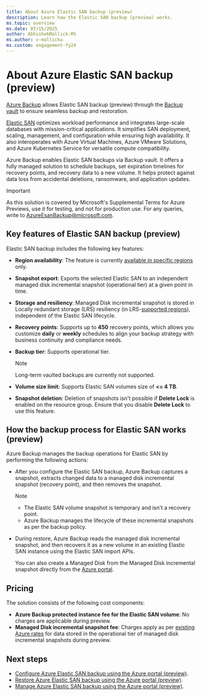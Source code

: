 ```yaml
---
title: About Azure Elastic SAN backup (preview)
description: Learn how the Elastic SAN backup (preview) works.
ms.topic: overview
ms.date: 07/15/2025
author: AbhishekMallick-MS
ms.author: v-mallicka
ms.custom: engagement-fy24
--- 
```


# About Azure Elastic SAN backup (preview)

[Azure Backup](backup-overview.md) allows Elastic SAN backup (preview) through the [Backup vault](backup-vault-overview.md) to ensure seamless backup and restoration.

[Elastic SAN](../storage/elastic-san/elastic-san-introduction.md) optimizes workload performance and integrates large-scale databases with mission-critical applications. It simplifies SAN deployment, scaling, management, and configuration while ensuring high availability. It also interoperates with Azure Virtual Machines, Azure VMware Solutions, and Azure Kubernetes Service for versatile compute compatibility.

Azure Backup enables Elastic SAN backups via Backup vault. It offers a fully managed solution to schedule backups, set expiration timelines for recovery points, and recovery data to a new volume. It helps protect against data loss from accidental deletions, ransomware, and application updates.

>[!Important]
>As this solution is covered by Microsoft's Supplemental Terms for Azure Previews, use it for testing, and not for production use. For any queries, write to [AzureEsanBackup@microsoft.com](mailto:AzureEsanBackup@microsoft.com).

## Key features of Elastic SAN backup (preview)

Elastic SAN backup includes the following key features:

- **Region availability**: The feature is currently [available in specific regions](azure-elastic-storage-area-network-backup-support-matrix.md#supported-regions) only. 
- **Snapshot export**: Exports the selected Elastic SAN to an independent managed disk incremental snapshot (operational tier) at a given point in time.
- **Storage and resiliency**: Managed Disk incremental snapshot is stored in Locally redundant storage (LRS) resiliency (in LRS-[supported regions](azure-elastic-storage-area-network-backup-support-matrix.md#supported-regions)), independent of the Elastic SAN lifecycle.
- **Recovery points**: Supports up to **450** recovery points, which allows you customize **daily** or **weekly** schedules to align your backup strategy with business continuity and compliance needs.
- **Backup tier**: Supports operational tier.

  >[!Note]
  >Long-term vaulted backups are currently not supported.
- **Volume size limit**: Supports Elastic SAN volumes size of **<= 4 TB**.
- **Snapshot deletion**: Deletion of snapshots isn't possible if **Delete Lock** is enabled on the resource group. Ensure that you disable  **Delete Lock** to use this feature.

## How the backup process for Elastic SAN works (preview)

Azure Backup manages the backup operations for Elastic SAN by performing the following actions:

- After you configure the Elastic SAN backup, Azure Backup captures a snapshot, extracts changed data to a managed disk incremental snapshot (recovery point), and then removes the snapshot.

   >[!Note]
   >- The Elastic SAN volume snapshot is temporary and isn't a recovery point.
   >- Azure Backup manages the lifecycle of these incremental snapshots as per the backup policy.
 
- During restore, Azure Backup reads the managed disk incremental snapshot, and then recovers it as a new volume in an existing Elastic SAN instance using the Elastic SAN import APIs.

   You can also create a Managed Disk from the Managed Disk incremental snapshot directly from the [Azure portal](https://portal.azure.com/).

## Pricing

The solution consists of the following cost components:

- **Azure Backup protected instance fee for the Elastic SAN volume**: No charges are applicable during preview.
- **Managed Disk incremental snapshot fee**: Charges apply as per [existing Azure rates](https://azure.microsoft.com/pricing/details/managed-disks/) for data stored in the operational tier of managed disk incremental snapshots during preview.

## Next steps

- [Configure Azure Elastic SAN backup using the Azure portal (preview)](azure-elastic-storage-area-network-backup-configure.md).
- [Restore Azure Elastic SAN backup using the Azure portal (preview)](azure-elastic-storage-area-network-backup-restore.md).
- [Manage Azure Elastic SAN backup using the Azure portal (preview)](azure-elastic-storage-area-network-backup-manage.md).
 


